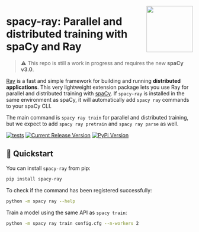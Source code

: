 <a href="https://explosion.ai"><img src="https://explosion.ai/assets/img/logo.svg" width="125" height="125" align="right" /></a>

# spacy-ray: Parallel and distributed training with spaCy and Ray

> ⚠️ This repo is still a work in progress and requires the new **spaCy v3.0**.

[Ray](https://ray.io/) is a fast and simple framework for building and running
**distributed applications**. This very lightweight extension package lets you
use Ray for parallel and distributed training with [spaCy](https://spacy.io). If
`spacy-ray` is installed in the same environment as spaCy, it will automatically
add `spacy ray` commands to your spaCy CLI.

The main command is `spacy ray train` for parallel and distributed training, but
we expect to add `spacy ray pretrain` and `spacy ray parse` as well.

[![tests](https://github.com/explosion/spacy-ray/actions/workflows/tests.yml/badge.svg)](https://github.com/explosion/spacy-ray/actions/workflows/tests.yml)
[![Current Release Version](https://img.shields.io/github/v/release/explosion/spacy-ray.svg?include_prereleases&sort=semver&style=flat-square&logo=github)](https://github.com/explosion/spacy-ray/releases)
[![PyPi Version](https://img.shields.io/pypi/v/spacy-ray.svg?include_prereleases&sort=semver&style=flat-square&logo=pypi&logoColor=white)](https://pypi.python.org/pypi/spacy-ray)

## 🚀 Quickstart

You can install `spacy-ray` from pip:

```bash
pip install spacy-ray
```

To check if the command has been registered successfully:

```bash
python -m spacy ray --help
```

Train a model using the same API as `spacy train`:

```bash
python -m spacy ray train config.cfg --n-workers 2
```
